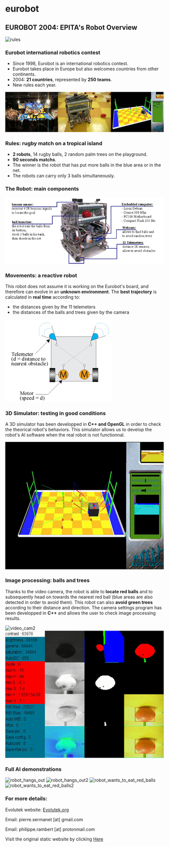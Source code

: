 # eurobot

## EUROBOT 2004: EPITA's Robot Overview

![rules](videos/rules_320_240.gif)

### Eurobot international robotics contest

- Since 1998, Eurobot is an international robotics contest.
- Eurobot takes place in Europe but also welcomes countries from other continents.
- 2004: **21 countries**, represented by **250 teams**.
- New rules each year.

![robot_combo](images/robot_combo.jpg)

### Rules: rugby match on a tropical island

- **2 robots**, 14 rugby balls, 2 random palm trees on the playground.
- **90 seconds matchs**.
- The winner is the robot that has put more balls in the blue area or in the net.
- The robots can carry only 3 balls simultaneously.

### The Robot: main components

![robot_description](images/robot_description.jpg)

### Movements: a reactive robot

This robot does not assume it is working on the Eurobot's board, and therefore can evolve in an **unknown environment**.
The **best trajectory** is calculated in **real time** according to:
- the distances given by the 11 telemeters
- the distances of the balls and trees given by the camera

![braitenberg](images/braitenberg.jpg)

### 3D Simulator: testing in good conditions

A 3D simulator has been developped in **C++ and OpenGL** in order to check the theorical robot's behaviors.
This simulator allows us to develop the robot's AI software when the real robot is not functionnal.

![robot_final_behavior](videos/robot_final_behavior.gif)

### Image processing: balls and trees

Thanks to the video camera, the robot is able to **locate red balls** and to subsequently head on towards the nearest red ball (blue areas are also detected in order to avoid them).
This robot can also **avoid green trees** according to their distance and direction.
The camera settings program has been developped in **C++** and allows the user to check image processing results.


![video_cam2](videos/videocam2.gif)
![video_cam](videos/videocam.gif)

### Full AI demonstrations

![robot_hangs_out](videos/robot_hangs_out.gif)
![robot_hangs_out2](videos/robot_hangs_out2.gif)
![robot_wants_to_eat_red_balls](videos/robot_wants_to_eat_red_balls.gif)
![robot_wants_to_eat_red_balls2](videos/robot_wants_to_eat_red_balls2.gif)

### For more details:

Evolutek website: [Evolutek.org](http://www.evolutek.org)

Email: pierre.sermanet [at] gmail.com

Email: philippe.rambert [at] protonmail.com


Visit the original static website by clicking <a href="https://sermanet.github.io/eurobot/">Here</a>
